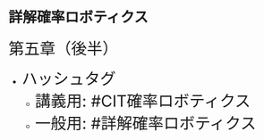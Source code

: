# <span style="font-size:90%">詳解確率ロボティクス</span>

<span style="font-size:200%">第五章（後半）</span>

* <span style="font-size:200%">ハッシュタグ</span>
    * <span style="font-size:200%">講義用: #CIT確率ロボティクス</span>
    * <span style="font-size:200%">一般用: #詳解確率ロボティクス</span>
